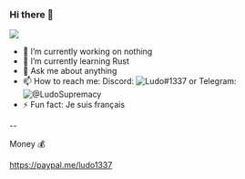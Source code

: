 ### Hi there 👋

![](https://dcbadge.vercel.app/api/shield/995076524732592188?style=flat)

- 🔭 I’m currently working on nothing
- 🌱 I’m currently learning Rust
- 💬 Ask me about anything
- 📫 How to reach me: Discord: ![Ludo#1337](https://discord.com/users/995076524732592188/) or Telegram: ![@LudoSupremacy](https://t.me/LudoSupremacy)
- ⚡ Fun fact: Je suis français

--

Money 💰

https://paypal.me/ludo1337
